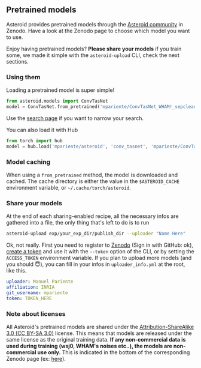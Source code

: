 ## Pretrained models
Asteroid provides pretrained models through the
[Asteroid community](https://zenodo.org/communities/asteroid-models) in Zenodo.
Have a look at the Zenodo page to choose which model you want to use.

Enjoy having pretrained models? **Please share your models** if you train some,
we made it simple with the `asteroid-upload` CLI, check the next sections.

### Using them
Loading a pretrained model is super simple!
```python
from asteroid.models import ConvTasNet
model = ConvTasNet.from_pretrained('mpariente/ConvTasNet_WHAM!_sepclean')
```
Use the [search page](https://zenodo.org/communities/asteroid-models/search)
if you want to narrow your search.

You can also load it with Hub
```python
from torch import hub
model = hub.load('mpariente/asteroid', 'conv_tasnet', 'mpariente/ConvTasNet_WHAM!_sepclean')
```

### Model caching
When using a `from_pretrained` method, the model is downloaded and cached.
The cache directory is either the value in the `$ASTEROID_CACHE` environment variable,
or `~/.cache/torch/asteroid`.

### Share your models
At the end of each sharing-enabled recipe, all the necessary infos are gathered into a file, the only thing
that's left to do is to run
```bash
asteroid-upload exp/your_exp_dir/publish_dir --uploader "Name Here"
```
Ok, not really. First you need to register to [Zenodo](https://zenodo.org/) (Sign in with GitHub: ok),
[create a token](https://zenodo.org/account/settings/applications/tokens/new/) and use it with
the `--token` option of the CLI, or by setting the `ACCESS_TOKEN` environment variable.
If you plan to upload more models (and you should :innocent:), you can fill in your infos in
`uploader_info.yml` at the root, like this.
```yaml
uploader: Manuel Pariente
affiliation: INRIA
git_username: mpariente
token: TOKEN_HERE
```

### Note about licenses
All Asteroid's pretrained models are shared under the
[Attribution-ShareAlike 3.0 (CC BY-SA 3.0)](https://creativecommons.org/licenses/by-sa/3.0/)
license. This means that models are released under the same license as the original
training data. **If any non-commercial data is used during training (wsj0, WHAM's noises etc..), the
models are non-commercial use only.**
This is indicated in the bottom of the corresponding Zenodo page (ex: [here](https://zenodo.org/record/3903795#collapseTwo)).
